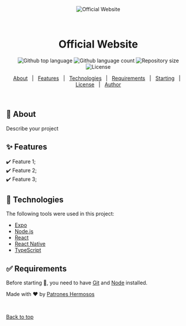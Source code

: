 <div align="center" id="top"> 
  <img src="./.github/app.gif" alt="Official Website" />

  &#xa0;

  <!-- <a href="https://officialwebsite.netlify.app">Demo</a> -->
</div>

<h1 align="center">Official Website</h1>

<p align="center">
  <img alt="Github top language" src="https://img.shields.io/github/languages/top/patroneshermosos-oficial/official-website?color=56BEB8">

  <img alt="Github language count" src="https://img.shields.io/github/languages/count/patroneshermosos-oficial/official-website?color=56BEB8">

  <img alt="Repository size" src="https://img.shields.io/github/repo-size/patroneshermosos-oficial/official-website?color=56BEB8">

  <img alt="License" src="https://img.shields.io/github/license/patroneshermosos-oficial/official-website?color=56BEB8">

  <!-- <img alt="Github issues" src="https://img.shields.io/github/issues/patroneshermosos-oficial/official-website?color=56BEB8" /> -->

  <!-- <img alt="Github forks" src="https://img.shields.io/github/forks/patroneshermosos-oficial/official-website?color=56BEB8" /> -->

  <!-- <img alt="Github stars" src="https://img.shields.io/github/stars/patroneshermosos-oficial/official-website?color=56BEB8" /> -->
</p>

<!-- Status -->

<!-- <h4 align="center"> 
	🚧  Official Website 🚀 Under construction...  🚧
</h4> 

<hr> -->

<p align="center">
  <a href="#dart-about">About</a> &#xa0; | &#xa0; 
  <a href="#sparkles-features">Features</a> &#xa0; | &#xa0;
  <a href="#rocket-technologies">Technologies</a> &#xa0; | &#xa0;
  <a href="#white_check_mark-requirements">Requirements</a> &#xa0; | &#xa0;
  <a href="#checkered_flag-starting">Starting</a> &#xa0; | &#xa0;
  <a href="#memo-license">License</a> &#xa0; | &#xa0;
  <a href="https://github.com/patroneshermosos-oficial" target="_blank">Author</a>
</p>

<br>

## :dart: About ##

Describe your project

## :sparkles: Features ##

:heavy_check_mark: Feature 1;\
:heavy_check_mark: Feature 2;\
:heavy_check_mark: Feature 3;

## :rocket: Technologies ##

The following tools were used in this project:

- [Expo](https://expo.io/)
- [Node.js](https://nodejs.org/en/)
- [React](https://pt-br.reactjs.org/)
- [React Native](https://reactnative.dev/)
- [TypeScript](https://www.typescriptlang.org/)

## :white_check_mark: Requirements ##

Before starting :checkered_flag:, you need to have [Git](https://git-scm.com) and [Node](https://nodejs.org/en/) installed.



Made with :heart: by <a href="https://github.com/patroneshermosos-oficial" target="_blank"> Patrones Hermosos </a>

&#xa0;

<a href="#top">Back to top</a>
